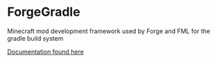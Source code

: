 ForgeGradle
===========

Minecraft mod development framework used by Forge and FML for the gradle build system

[Documentation found here](http://forgegradle.readthedocs.org/)
